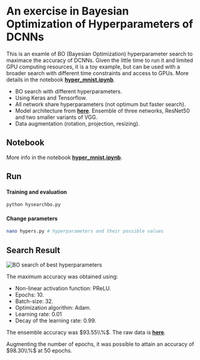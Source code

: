 
# An exercise in Bayesian Optimization of Hyperparameters of DCNNs

This is an examle of BO (Bayesian Optimization) hyperparameter search to maximace the accuracy of DCNNs. Given the little time to run it and limited GPU computing resources, it is a toy example, but can be used with a broader search with different time constraints and access to GPUs. More details in the notebook __[hyper_mnist.ipynb](https://colab.research.google.com/github/carloshavier/hyperparams-bo/blob/master/hyper_mnist.ipynb)__.

* BO search with different hyperparameters.
* Using Keras and Tensorflow.
* All network share hyperparameters (not optimum but faster search).
* Model architecture from __[here](https://github.com/kkweon/mnist-competition)__. Ensemble of three networks, ResNet50 and two smaller variants of VGG.
* Data augmentation (rotation, projection, resizing).

## Notebook

More info in the notebook __[hyper_mnist.ipynb](https://colab.research.google.com/github/carloshavier/hyperparams-bo/blob/master/hyper_mnist.ipynb)__.

## Run

#### Training and evaluation
```bash
python hysearchbo.py
```

#### Change parameters
```bash
nano hypers.py # hyperparameters and their possible values
```

## Search Result

![BO search of best hyperparameters](https://raw.githubusercontent.com/carloshavier/hyperparams-bo/master/experiment-results/experiment.png)

The maximum accuracy was obtained using:

- Non-linear activation function: PReLU.
- Epochs: 10.
- Batch-size: 32.
- Optimization algorithm: Adam.
- Learning rate: 0.01
- Decay of the learning rate: 0.99.

The ensemble accuracy was $93.55\\%$. The raw data is __[here](https://raw.githubusercontent.com/carloshavier/hyperparams-bo/master/experiment-results/ex-7-6-18-01-small.txt)__.

Augmenting the number of epochs, it was possible to attain an accuracy of $98.30\\%$ at $50$ epochs.
